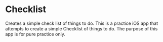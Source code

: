 # Checklist
Creates a simple check list of things to do.
This is a practice iOS app that attempts to create a simple Checklist of things to do. The purpose of this app is for pure practice only.
